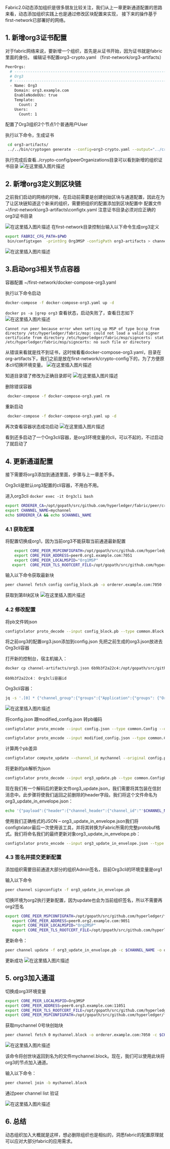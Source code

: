 Fabric2.0动态添加组织是很多朋友比较关注，我们从上一章更新通道配置的思路来看，动态添加组织实践上也是通过修改区块配置来实现，
接下来的操作基于first-network已部署好的网络。

## 1. 新增org3证书配置
对于fabric网络来说，要新增一个组织，首先是从证书开始，因为证书就是fabric里面的身份。
编辑证书配置org3-crypto.yaml （first-network/org3-artifacts）

```bash
PeerOrgs:
  # ---------------------------------------------------------------------------
  # Org3
  # ---------------------------------------------------------------------------
  - Name: Org3
    Domain: org3.example.com
    EnableNodeOUs: true
    Template:
      Count: 2
    Users:
      Count: 1
```

配置了Org3组织2个节点1个普通用户User

执行以下命令，生成证书

```bash
 cd org3-artifacts/
 ../../bin/cryptogen generate --config=org3-crypto.yaml --output="../crypto-config"
```

执行完成后查看../crypto-config/peerOrganizations目录可以看到新增的组织证书目录
![在这里插入图片描述](https://img-blog.csdnimg.cn/20200226155532523.png)

## 2. 新增org3定义到区块链

之前我们启动的网络的时候，在启动前需要是创建创始区块与通道配置，因此在为了让区块链知道这个新来的组织，需要把组织的配置添加到区块配置中
配置文件~\first-network\org3-artifacts\configtx.yaml
注意证书目录必须对应正确的org3证书目录

![在这里插入图片描述](https://img-blog.csdnimg.cn/20200226155542424.png?x-oss-process=image/watermark,type_ZmFuZ3poZW5naGVpdGk,shadow_10,text_aHR0cHM6Ly9ibG9nLmNzZG4ubmV0L3FxXzI4NTQwNDQz,size_16,color_FFFFFF,t_70)
在first-network目录控制台输入以下命令生成org3定义

```bash
export FABRIC_CFG_PATH=$PWD
 bin/configtxgen  -printOrg Org3MSP -configPath org3-artifacts > channel-artifacts/org3.json
```

![在这里插入图片描述](https://img-blog.csdnimg.cn/20200226155553392.png)



## 3.启动org3相关节点容器

容器配置 ~/first-network/docker-compose-org3.yaml

执行以下命令启动 

```bash
docker-compose -f docker-compose-org3.yaml up -d
```



``docker ps -a |grep org3`` 查看状态，启动失败了，查看日志如下
![在这里插入图片描述](https://img-blog.csdnimg.cn/20200226155625467.png)

``Cannot run peer because error when setting up MSP of type bccsp from directory /etc/hyperledger/fabric/msp: could not load a valid signer certificate from directory /etc/hyperledger/fabric/msp/signcerts: stat /etc/hyperledger/fabric/msp/signcerts: no such file or directory``

从错误来看就是找不到证书，这时候看看docker-compose-org3.yaml，目录在org-artifacts下，我们之前是放在first-network/crypto-config下的，为了方便原本cli切换环境变量。
![在这里插入图片描述](https://img-blog.csdnimg.cn/20200226155644130.png?x-oss-process=image/watermark,type_ZmFuZ3poZW5naGVpdGk,shadow_10,text_aHR0cHM6Ly9ibG9nLmNzZG4ubmV0L3FxXzI4NTQwNDQz,size_16,color_FFFFFF,t_70)




知道目录错了修改为正确目录即可
![在这里插入图片描述](https://img-blog.csdnimg.cn/20200226155651116.png?x-oss-process=image/watermark,type_ZmFuZ3poZW5naGVpdGk,shadow_10,text_aHR0cHM6Ly9ibG9nLmNzZG4ubmV0L3FxXzI4NTQwNDQz,size_16,color_FFFFFF,t_70)

删除错误容器

```bash
 docker-compose -f docker-compose-org3.yaml rm
```

重新启动

```bash
 docker-compose -f docker-compose-org3.yaml up -d
```

再次查看容器状态成功启动
![在这里插入图片描述](https://img-blog.csdnimg.cn/20200226155705211.png)



看到还多启动了一个Org3cli容器，是org3环境变量的cli，可以不起的，不过启动了就启动了

 ## 4. 更新通道配置
接下需要将org3添加到通道里面，步骤与上一章差不多。

Org3cli是默认org3配置的cli容器，不用白不用。

进入org3cli  ``docker exec -it Org3cli bash``

```bash
export ORDERER_CA=/opt/gopath/src/github.com/hyperledger/fabric/peer/crypto/ordererOrganizations/example.com/orderers/orderer.example.com/msp/tlscacerts/tlsca.example.com-cert.pem
export CHANNEL_NAME=mychannel
echo $ORDERER_CA && echo $CHANNEL_NAME
```


### 4.1 获取配置
将配置切换成org1，因为当前org3不能获取当前通道最新配置


```bash
    export CORE_PEER_MSPCONFIGPATH=/opt/gopath/src/github.com/hyperledger/fabric/peer/crypto/peerOrganizations/org1.example.com/users/Admin@org1.example.com/msp
    export CORE_PEER_ADDRESS=peer0.org1.example.com:7051
    export CORE_PEER_LOCALMSPID="Org1MSP"
   export  CORE_PEER_TLS_ROOTCERT_FILE=/opt/gopath/src/github.com/hyperledger/fabric/peer/crypto/peerOrganizations/org1.example.com/peers/peer0.org1.example.com/tls/ca.crt
```

输入以下命令获取最新块

```bash
peer channel fetch config config_block.pb -o orderer.example.com:7050 -c $CHANNEL_NAME --tls --cafile $ORDERER_CA
```

获取到第8块区块
![在这里插入图片描述](https://img-blog.csdnimg.cn/20200226155754291.png)



### 4.2 修改配置

将pb文件转json

```bash
configtxlator proto_decode --input config_block.pb --type common.Block | jq .data.data[0].payload.data.config > config.json
```

将之前org3的配置org3.json添加到config.json
先把之前生成的org3.json放进去Org3cli容器

 打开新的控制台，宿主机输入：

```bash
docker cp channel-artifacts/org3.json 6b9b3f2a22c4:/opt/gopath/src/github.com/hyperledger/fabric/peer
```

``6b9b3f2a22c4： Org3cli容器id``


Org3cli容器：

```bash
jq -s '.[0] * {"channel_group":{"groups":{"Application":{"groups": {"Org3MSP":.[1]}}}}}' config.json org3.json > modified_config.json
```
![在这里插入图片描述](https://img-blog.csdnimg.cn/20200226155831842.png)




将config.json 跟modified_config.json 转pb编码

```bash
configtxlator proto_encode --input config.json --type common.Config --output config.pb

configtxlator proto_encode --input modified_config.json --type common.Config --output modified_config.pb
```

计算两个pb差异

```bash
configtxlator compute_update --channel_id mychannel --original config.pb --updated modified_config.pb --output org3_update.pb
```

将更新的pb解析为json

```bash
configtxlator proto_decode --input org3_update.pb --type common.ConfigUpdate | jq . > org3_update.json
```

现在我们有一个解码后的更新文件org3_update.json，我们需要将其包装在信封消息中。此步骤将使我们返回之前删除的header字段。我们将这个文件命名为org3_update_in_envelope.json：


```bash
echo '{"payload":{"header":{"channel_header":{"channel_id":"'$CHANNEL_NAME'", "type":2}},"data":{"config_update":'$(cat org3_update.json)'}}}' | jq . > org3_update_in_envelope.json
```


使用我们正确格式的JSON – org3_update_in_envelope.json我们将configtxlator最后一次使用该工具，并将其转换为Fabric所需的完整protobuf格式。我们将命名我们的最终更新对象org3_update_in_envelope.pb：



```bash
configtxlator proto_encode --input org3_update_in_envelope.json --type common.Envelope --output org3_update_in_envelope.pb
```

### 4.3 签名并提交更新配置

添加组织需要目前通道大部分的组织Admin签名，目前Org3cli的环境变量是org1

输入以下命令

```bash
peer channel signconfigtx -f org3_update_in_envelope.pb
```

切换环境为org2执行更新配置，因为update也会为当前组织签名，所以不需要再org2签名

```bash
export CORE_PEER_MSPCONFIGPATH=/opt/gopath/src/github.com/hyperledger/fabric/peer/crypto/peerOrganizations/org2.example.com/users/Admin@org2.example.com/msp
   export CORE_PEER_ADDRESS=peer0.org2.example.com:9051
   export CORE_PEER_LOCALMSPID="Org2MSP"
   export CORE_PEER_TLS_ROOTCERT_FILE=/opt/gopath/src/github.com/hyperledger/fabric/peer/crypto/peerOrganizations/org2.example.com/peers/peer0.org2
```

更新命令：

```bash
peer channel update -f org3_update_in_envelope.pb -c $CHANNEL_NAME -o orderer.example.com:7050 --tls --cafile $ORDERER_CA
```

更新成功
![在这里插入图片描述](https://img-blog.csdnimg.cn/20200226155917248.png)


## 5. org3加入通道
切换成org3环境变量

```bash
export CORE_PEER_LOCALMSPID=Org3MSP
export CORE_PEER_ADDRESS=peer0.org3.example.com:11051
export CORE_PEER_TLS_ROOTCERT_FILE=/opt/gopath/src/github.com/hyperledger/fabric/peer/crypto/peerOrganizations/org3.example.com/peers/peer0.org3.example.com/tls/ca.crt
export CORE_PEER_MSPCONFIGPATH=/opt/gopath/src/github.com/hyperledger/fabric/peer/crypto/peerOrganizations/org3.example.com/users/Admin@org3.example.com/msp
```

获取mychannel 0号块创始块

```bash
peer channel fetch 0 mychannel.block -o orderer.example.com:7050 -c $CHANNEL_NAME --tls --cafile $ORDERER_CA
```
![在这里插入图片描述](https://img-blog.csdnimg.cn/20200226155940536.png)



该命令将创世块返回到名为的文件mychannel.block。现在，我们可以使用此块将org3的节点加入通道。

输入以下命令：

```bash
peer channel join -b mychannel.block
```

通过peer channel list 验证

![在这里插入图片描述](https://img-blog.csdnimg.cn/20200226155944923.png)

## 6. 总结
动态组织加入大概就是这样，想必删除组织也是相似的，洞悉fabric的配置原理就可以应对大部分fabric的应用需求。